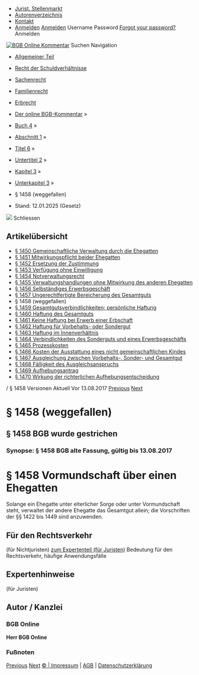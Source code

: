   * [Jurist. Stellenmarkt](https://bgb.kommentar.de/Buch-4/Abschnitt-1/Titel-6/Untertitel-2/Kapitel-3/Unterkapitel-3/</job-board> "Jurist. Stellenmarkt")
  * [Autorenverzeichnis](https://bgb.kommentar.de/Buch-4/Abschnitt-1/Titel-6/Untertitel-2/Kapitel-3/Unterkapitel-3/</Autorenverzeichnis> "Autorenverzeichnis")
  * [Kontakt](https://bgb.kommentar.de/Buch-4/Abschnitt-1/Titel-6/Untertitel-2/Kapitel-3/Unterkapitel-3/</Kontakt>)
  * [Anmelden](https://bgb.kommentar.de/Buch-4/Abschnitt-1/Titel-6/Untertitel-2/Kapitel-3/Unterkapitel-3/<#login> "show login form") [Anmelden](https://bgb.kommentar.de/Buch-4/Abschnitt-1/Titel-6/Untertitel-2/Kapitel-3/Unterkapitel-3/<#> "hide login form") Username Password
[Forgot your password?](https://bgb.kommentar.de/Buch-4/Abschnitt-1/Titel-6/Untertitel-2/Kapitel-3/Unterkapitel-3/</user/forgotpassword>) Anmelden 


[![BGB Online Kommentar](https://bgb.kommentar.de/extension/bgb/design/bgb/images/logo.png)](https://bgb.kommentar.de/Buch-4/Abschnitt-1/Titel-6/Untertitel-2/Kapitel-3/Unterkapitel-3/</> "BGB Online Kommentar")
Suchen
Navigation
  * [Allgemeiner Teil](https://bgb.kommentar.de/Buch-4/Abschnitt-1/Titel-6/Untertitel-2/Kapitel-3/Unterkapitel-3/</Buch-1>)
  * [Recht der Schuldverhältnisse](https://bgb.kommentar.de/Buch-4/Abschnitt-1/Titel-6/Untertitel-2/Kapitel-3/Unterkapitel-3/</Buch-2>)
  * [Sachenrecht](https://bgb.kommentar.de/Buch-4/Abschnitt-1/Titel-6/Untertitel-2/Kapitel-3/Unterkapitel-3/</Buch-3>)
  * [Familienrecht](https://bgb.kommentar.de/Buch-4/Abschnitt-1/Titel-6/Untertitel-2/Kapitel-3/Unterkapitel-3/</Buch-4>)
  * [Erbrecht](https://bgb.kommentar.de/Buch-4/Abschnitt-1/Titel-6/Untertitel-2/Kapitel-3/Unterkapitel-3/</Buch-5>)


  * [Der online BGB-Kommentar](https://bgb.kommentar.de/Buch-4/Abschnitt-1/Titel-6/Untertitel-2/Kapitel-3/Unterkapitel-3/</>) »
  * [Buch 4](https://bgb.kommentar.de/Buch-4/Abschnitt-1/Titel-6/Untertitel-2/Kapitel-3/Unterkapitel-3/</Buch-4>) »
  * [Abschnitt 1](https://bgb.kommentar.de/Buch-4/Abschnitt-1/Titel-6/Untertitel-2/Kapitel-3/Unterkapitel-3/</Buch-4/Abschnitt-1>) »
  * [Titel 6](https://bgb.kommentar.de/Buch-4/Abschnitt-1/Titel-6/Untertitel-2/Kapitel-3/Unterkapitel-3/</Buch-4/Abschnitt-1/Titel-6>) »
  * [Untertitel 2](https://bgb.kommentar.de/Buch-4/Abschnitt-1/Titel-6/Untertitel-2/Kapitel-3/Unterkapitel-3/</Buch-4/Abschnitt-1/Titel-6/Untertitel-2>) »
  * [Kapitel 3](https://bgb.kommentar.de/Buch-4/Abschnitt-1/Titel-6/Untertitel-2/Kapitel-3/Unterkapitel-3/</Buch-4/Abschnitt-1/Titel-6/Untertitel-2/Kapitel-3>) »
  * [Unterkapitel 3](https://bgb.kommentar.de/Buch-4/Abschnitt-1/Titel-6/Untertitel-2/Kapitel-3/Unterkapitel-3/</Buch-4/Abschnitt-1/Titel-6/Untertitel-2/Kapitel-3/Unterkapitel-3>) »
  * § 1458 (weggefallen) 
  * Stand: 12.01.2025 (Gesetz) 


![](https://vg01.met.vgwort.de/na/1c9909529ead4f509072c06d9081a7d5)
Schliessen 
## Artikelübersicht
  * [ § 1450 Gemeinschaftliche Verwaltung durch die Ehegatten ](https://bgb.kommentar.de/Buch-4/Abschnitt-1/Titel-6/Untertitel-2/Kapitel-3/Unterkapitel-3/</Buch-4/Abschnitt-1/Titel-6/Untertitel-2/Kapitel-3/Unterkapitel-3/Gemeinschaftliche-Verwaltung-durch-die-Ehegatten>)
  * [ § 1451 Mitwirkungspflicht beider Ehegatten ](https://bgb.kommentar.de/Buch-4/Abschnitt-1/Titel-6/Untertitel-2/Kapitel-3/Unterkapitel-3/</Buch-4/Abschnitt-1/Titel-6/Untertitel-2/Kapitel-3/Unterkapitel-3/Mitwirkungspflicht-beider-Ehegatten>)
  * [ § 1452 Ersetzung der Zustimmung ](https://bgb.kommentar.de/Buch-4/Abschnitt-1/Titel-6/Untertitel-2/Kapitel-3/Unterkapitel-3/</Buch-4/Abschnitt-1/Titel-6/Untertitel-2/Kapitel-3/Unterkapitel-3/Ersetzung-der-Zustimmung>)
  * [ § 1453 Verfügung ohne Einwilligung ](https://bgb.kommentar.de/Buch-4/Abschnitt-1/Titel-6/Untertitel-2/Kapitel-3/Unterkapitel-3/</Buch-4/Abschnitt-1/Titel-6/Untertitel-2/Kapitel-3/Unterkapitel-3/Verfuegung-ohne-Einwilligung>)
  * [ § 1454 Notverwaltungsrecht ](https://bgb.kommentar.de/Buch-4/Abschnitt-1/Titel-6/Untertitel-2/Kapitel-3/Unterkapitel-3/</Buch-4/Abschnitt-1/Titel-6/Untertitel-2/Kapitel-3/Unterkapitel-3/Notverwaltungsrecht>)
  * [ § 1455 Verwaltungshandlungen ohne Mitwirkung des anderen Ehegatten ](https://bgb.kommentar.de/Buch-4/Abschnitt-1/Titel-6/Untertitel-2/Kapitel-3/Unterkapitel-3/</Buch-4/Abschnitt-1/Titel-6/Untertitel-2/Kapitel-3/Unterkapitel-3/Verwaltungshandlungen-ohne-Mitwirkung-des-anderen-Ehegatten>)
  * [ § 1456 Selbständiges Erwerbsgeschäft ](https://bgb.kommentar.de/Buch-4/Abschnitt-1/Titel-6/Untertitel-2/Kapitel-3/Unterkapitel-3/</Buch-4/Abschnitt-1/Titel-6/Untertitel-2/Kapitel-3/Unterkapitel-3/Selbstaendiges-Erwerbsgeschaeft>)
  * [ § 1457 Ungerechtfertigte Bereicherung des Gesamtguts ](https://bgb.kommentar.de/Buch-4/Abschnitt-1/Titel-6/Untertitel-2/Kapitel-3/Unterkapitel-3/</Buch-4/Abschnitt-1/Titel-6/Untertitel-2/Kapitel-3/Unterkapitel-3/Ungerechtfertigte-Bereicherung-des-Gesamtguts>)
  * § 1458 (weggefallen) 
  * [ § 1459 Gesamtgutsverbindlichkeiten; persönliche Haftung ](https://bgb.kommentar.de/Buch-4/Abschnitt-1/Titel-6/Untertitel-2/Kapitel-3/Unterkapitel-3/</Buch-4/Abschnitt-1/Titel-6/Untertitel-2/Kapitel-3/Unterkapitel-3/Gesamtgutsverbindlichkeiten-persoenliche-Haftung>)
  * [ § 1460 Haftung des Gesamtguts ](https://bgb.kommentar.de/Buch-4/Abschnitt-1/Titel-6/Untertitel-2/Kapitel-3/Unterkapitel-3/</Buch-4/Abschnitt-1/Titel-6/Untertitel-2/Kapitel-3/Unterkapitel-3/Haftung-des-Gesamtguts>)
  * [ § 1461 Keine Haftung bei Erwerb einer Erbschaft ](https://bgb.kommentar.de/Buch-4/Abschnitt-1/Titel-6/Untertitel-2/Kapitel-3/Unterkapitel-3/</Buch-4/Abschnitt-1/Titel-6/Untertitel-2/Kapitel-3/Unterkapitel-3/Keine-Haftung-bei-Erwerb-einer-Erbschaft>)
  * [ § 1462 Haftung für Vorbehalts- oder Sondergut ](https://bgb.kommentar.de/Buch-4/Abschnitt-1/Titel-6/Untertitel-2/Kapitel-3/Unterkapitel-3/</Buch-4/Abschnitt-1/Titel-6/Untertitel-2/Kapitel-3/Unterkapitel-3/Haftung-fuer-Vorbehalts-oder-Sondergut>)
  * [ § 1463 Haftung im Innenverhältnis ](https://bgb.kommentar.de/Buch-4/Abschnitt-1/Titel-6/Untertitel-2/Kapitel-3/Unterkapitel-3/</Buch-4/Abschnitt-1/Titel-6/Untertitel-2/Kapitel-3/Unterkapitel-3/Haftung-im-Innenverhaeltnis>)
  * [ § 1464 Verbindlichkeiten des Sonderguts und eines Erwerbsgeschäfts ](https://bgb.kommentar.de/Buch-4/Abschnitt-1/Titel-6/Untertitel-2/Kapitel-3/Unterkapitel-3/</Buch-4/Abschnitt-1/Titel-6/Untertitel-2/Kapitel-3/Unterkapitel-3/Verbindlichkeiten-des-Sonderguts-und-eines-Erwerbsgeschaefts>)
  * [ § 1465 Prozesskosten ](https://bgb.kommentar.de/Buch-4/Abschnitt-1/Titel-6/Untertitel-2/Kapitel-3/Unterkapitel-3/</Buch-4/Abschnitt-1/Titel-6/Untertitel-2/Kapitel-3/Unterkapitel-3/Prozesskosten>)
  * [ § 1466 Kosten der Ausstattung eines nicht gemeinschaftlichen Kindes ](https://bgb.kommentar.de/Buch-4/Abschnitt-1/Titel-6/Untertitel-2/Kapitel-3/Unterkapitel-3/</Buch-4/Abschnitt-1/Titel-6/Untertitel-2/Kapitel-3/Unterkapitel-3/Kosten-der-Ausstattung-eines-nicht-gemeinschaftlichen-Kindes>)
  * [ § 1467 Ausgleichung zwischen Vorbehalts-, Sonder- und Gesamtgut ](https://bgb.kommentar.de/Buch-4/Abschnitt-1/Titel-6/Untertitel-2/Kapitel-3/Unterkapitel-3/</Buch-4/Abschnitt-1/Titel-6/Untertitel-2/Kapitel-3/Unterkapitel-3/Ausgleichung-zwischen-Vorbehalts-Sonder-und-Gesamtgut>)
  * [ § 1468 Fälligkeit des Ausgleichsanspruchs ](https://bgb.kommentar.de/Buch-4/Abschnitt-1/Titel-6/Untertitel-2/Kapitel-3/Unterkapitel-3/</Buch-4/Abschnitt-1/Titel-6/Untertitel-2/Kapitel-3/Unterkapitel-3/Faelligkeit-des-Ausgleichsanspruchs>)
  * [ § 1469 Aufhebungsantrag ](https://bgb.kommentar.de/Buch-4/Abschnitt-1/Titel-6/Untertitel-2/Kapitel-3/Unterkapitel-3/</Buch-4/Abschnitt-1/Titel-6/Untertitel-2/Kapitel-3/Unterkapitel-3/Aufhebungsantrag>)
  * [ § 1470 Wirkung der richterlichen Aufhebungsentscheidung ](https://bgb.kommentar.de/Buch-4/Abschnitt-1/Titel-6/Untertitel-2/Kapitel-3/Unterkapitel-3/</Buch-4/Abschnitt-1/Titel-6/Untertitel-2/Kapitel-3/Unterkapitel-3/Wirkung-der-richterlichen-Aufhebungsentscheidung>)


/ § 1458 
Versionen  Aktuell Vor 13.08.2017
[Previous](https://bgb.kommentar.de/Buch-4/Abschnitt-1/Titel-6/Untertitel-2/Kapitel-3/Unterkapitel-3/</Buch-4/Abschnitt-1/Titel-6/Untertitel-2/Kapitel-3/Unterkapitel-3/Ungerechtfertigte-Bereicherung-des-Gesamtguts> "§ 1457 Ungerechtfertigte Bereicherung des Gesamtguts") [Next](https://bgb.kommentar.de/Buch-4/Abschnitt-1/Titel-6/Untertitel-2/Kapitel-3/Unterkapitel-3/</Buch-4/Abschnitt-1/Titel-6/Untertitel-2/Kapitel-3/Unterkapitel-3/Gesamtgutsverbindlichkeiten-persoenliche-Haftung> "§ 1459 Gesamtgutsverbindlichkeiten; persönliche Haftung")
# § 1458 (weggefallen)
## § 1458 BGB wurde gestrichen
### Synopse: § 1458 BGB alte Fassung, gültig bis 13.08.2017
# § 1458 Vormundschaft über einen Ehegatten
Solange ein Ehegatte unter elterlicher Sorge oder unter Vormundschaft steht, verwaltet der andere Ehegatte das Gesamtgut allein; die Vorschriften der §§ 1422 bis 1449 sind anzuwenden.
## Für den Rechtsverkehr 
(für Nichtjuristen)
[zum Expertenteil (für Juristen)](https://bgb.kommentar.de/Buch-4/Abschnitt-1/Titel-6/Untertitel-2/Kapitel-3/Unterkapitel-3/<#expertenhinweise>)
Bedeutung für den Rechtsverkehr, häufige Anwendungsfälle
## Expertenhinweise
(für Juristen)
## Autor / Kanzlei
### BGB Online
**Herr BGB Online**
### Fußnoten
[Previous](https://bgb.kommentar.de/Buch-4/Abschnitt-1/Titel-6/Untertitel-2/Kapitel-3/Unterkapitel-3/</Buch-4/Abschnitt-1/Titel-6/Untertitel-2/Kapitel-3/Unterkapitel-3/Ungerechtfertigte-Bereicherung-des-Gesamtguts> "§ 1457 Ungerechtfertigte Bereicherung des Gesamtguts") [Next](https://bgb.kommentar.de/Buch-4/Abschnitt-1/Titel-6/Untertitel-2/Kapitel-3/Unterkapitel-3/</Buch-4/Abschnitt-1/Titel-6/Untertitel-2/Kapitel-3/Unterkapitel-3/Gesamtgutsverbindlichkeiten-persoenliche-Haftung> "§ 1459 Gesamtgutsverbindlichkeiten; persönliche Haftung")
[© | Impressum](https://bgb.kommentar.de/Buch-4/Abschnitt-1/Titel-6/Untertitel-2/Kapitel-3/Unterkapitel-3/</Kontakt>) | [AGB](https://bgb.kommentar.de/Buch-4/Abschnitt-1/Titel-6/Untertitel-2/Kapitel-3/Unterkapitel-3/</AGB>) | [Datenschutzerklärung](https://bgb.kommentar.de/Buch-4/Abschnitt-1/Titel-6/Untertitel-2/Kapitel-3/Unterkapitel-3/</Datenschutzerklaerung-fuer-Leser>)
